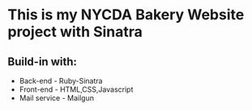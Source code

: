 
# This is my NYCDA Bakery Website project with Sinatra
## Build-in with:
* Back-end - Ruby-Sinatra
* Front-end - HTML,CSS,Javascript
* Mail service - Mailgun


